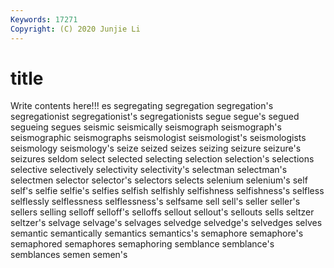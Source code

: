 ```yaml
---
Keywords: 17271
Copyright: (C) 2020 Junjie Li
---
```


# title

Write contents here!!!
es 
segregating 
segregation 
segregation's 
segregationist 
segregationist's 
segregationists 
segue 
segue's
segued 
segueing 
segues 
seismic 
seismically 
seismograph 
seismograph's 
seismographic 
seismographs 
seismologist
seismologist's 
seismologists 
seismology 
seismology's 
seize 
seized 
seizes 
seizing 
seizure 
seizure's
seizures 
seldom 
select 
selected 
selecting 
selection 
selection's 
selections 
selective 
selectively
selectivity 
selectivity's 
selectman 
selectman's 
selectmen 
selector 
selector's 
selectors 
selects 
selenium
selenium's 
self 
self's 
selfie 
selfie's 
selfies 
selfish 
selfishly 
selfishness 
selfishness's
selfless 
selflessly 
selflessness 
selflessness's 
selfsame 
sell 
sell's 
seller 
seller's 
sellers
selling 
selloff 
selloff's 
selloffs 
sellout 
sellout's 
sellouts 
sells 
seltzer 
seltzer's
selvage 
selvage's 
selvages 
selvedge 
selvedge's 
selvedges 
selves 
semantic 
semantically 
semantics
semantics's 
semaphore 
semaphore's 
semaphored 
semaphores 
semaphoring 
semblance 
semblance's 
semblances 
semen
semen's 
